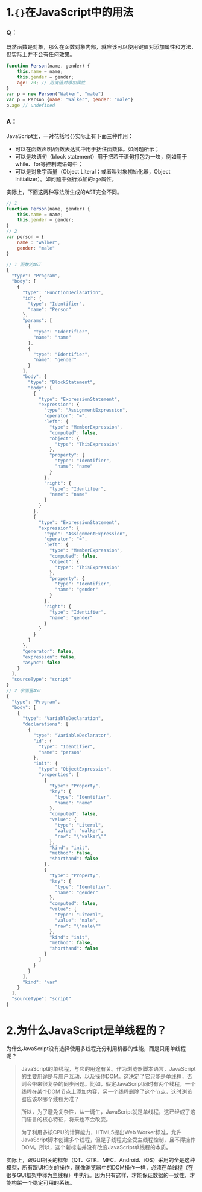 # 1.`{}`在JavaScript中的用法
### Q：
既然函数是对象，那么在函数对象内部，就应该可以使用键值对添加属性和方法，但实际上并不会有任何效果。
```js
function Person(name, gender) {
    this.name = name;
    this.gender = gender;
    age: 20; // 用键值对添加属性
}
var p = new Person("Walker", "male")
var p = Person {name: "Walker", gender: "male"}
p.age // undefined
```
### A：
JavaScript里，一对花括号`{}`实际上有下面三种作用：
- 可以在函数声明/函数表达式中用于括住函数体。如问题所示；
- 可以是块语句（block statement）用于把若干语句打包为一块，例如用于while、for等控制流语句中；
- 可以是对象字面量（Object Literal；或者叫对象初始化器，Object Initializer）。如问题中强行添加的`age`属性。

实际上，下面这两种写法所生成的AST完全不同。
```js
// 1
function Person(name, gender) {
    this.name = name;
    this.gender = gender;
}
// 2
var person = {
    name : "walker",
    gender: "male"
}
```
```js
// 1 函数的AST
{
  "type": "Program",
  "body": [
    {
      "type": "FunctionDeclaration",
      "id": {
        "type": "Identifier",
        "name": "Person"
      },
      "params": [
        {
          "type": "Identifier",
          "name": "name"
        },
        {
          "type": "Identifier",
          "name": "gender"
        }
      ],
      "body": {
        "type": "BlockStatement",
        "body": [
          {
            "type": "ExpressionStatement",
            "expression": {
              "type": "AssignmentExpression",
              "operator": "=",
              "left": {
                "type": "MemberExpression",
                "computed": false,
                "object": {
                  "type": "ThisExpression"
                },
                "property": {
                  "type": "Identifier",
                  "name": "name"
                }
              },
              "right": {
                "type": "Identifier",
                "name": "name"
              }
            }
          },
          {
            "type": "ExpressionStatement",
            "expression": {
              "type": "AssignmentExpression",
              "operator": "=",
              "left": {
                "type": "MemberExpression",
                "computed": false,
                "object": {
                  "type": "ThisExpression"
                },
                "property": {
                  "type": "Identifier",
                  "name": "gender"
                }
              },
              "right": {
                "type": "Identifier",
                "name": "gender"
              }
            }
          }
        ]
      },
      "generator": false,
      "expression": false,
      "async": false
    }
  ],
  "sourceType": "script"
}
// 2 字面量AST
{
  "type": "Program",
  "body": [
    {
      "type": "VariableDeclaration",
      "declarations": [
        {
          "type": "VariableDeclarator",
          "id": {
            "type": "Identifier",
            "name": "person"
          },
          "init": {
            "type": "ObjectExpression",
            "properties": [
              {
                "type": "Property",
                "key": {
                  "type": "Identifier",
                  "name": "name"
                },
                "computed": false,
                "value": {
                  "type": "Literal",
                  "value": "walker",
                  "raw": "\"walker\""
                },
                "kind": "init",
                "method": false,
                "shorthand": false
              },
              {
                "type": "Property",
                "key": {
                  "type": "Identifier",
                  "name": "gender"
                },
                "computed": false,
                "value": {
                  "type": "Literal",
                  "value": "male",
                  "raw": "\"male\""
                },
                "kind": "init",
                "method": false,
                "shorthand": false
              }
            ]
          }
        }
      ],
      "kind": "var"
    }
  ],
  "sourceType": "script"
}
```
# 2.为什么JavaScript是单线程的？
为什么JavaScript没有选择使用多线程充分利用机器的性能，而是只用单线程呢？

>JavaScript的单线程，与它的用途有关。作为浏览器脚本语言，JavaScript的主要用途是与用户互动，以及操作DOM。这决定了它只能是单线程，否则会带来很复杂的同步问题。比如，假定JavaScript同时有两个线程，一个线程在某个DOM节点上添加内容，另一个线程删除了这个节点，这时浏览器应该以哪个线程为准？
>
>所以，为了避免复杂性，从一诞生，JavaScript就是单线程，这已经成了这门语言的核心特征，将来也不会改变。
>
>为了利用多核CPU的计算能力，HTML5提出Web Worker标准，允许JavaScript脚本创建多个线程，但是子线程完全受主线程控制，且不得操作DOM。所以，这个新标准并没有改变JavaScript单线程的本质。

实际上，跟GUI相关的框架（QT、GTK、MFC、Android、iOS）采用的全是这种模型，所有跟UI相关的操作，就像浏览器中的DOM操作一样，必须在单线程（在很多GUI框架中称为主线程）中执行。因为只有这样，才能保证数据的一致性，才能构架一个稳定可用的系统。